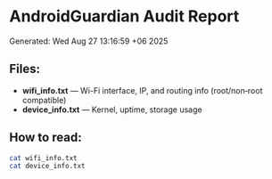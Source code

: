 # AndroidGuardian Audit Report
Generated: Wed Aug 27 13:16:59 +06 2025

## Files:
- **wifi_info.txt** — Wi-Fi interface, IP, and routing info (root/non‑root compatible)
- **device_info.txt** — Kernel, uptime, storage usage

## How to read:
```bash
cat wifi_info.txt
cat device_info.txt
```
